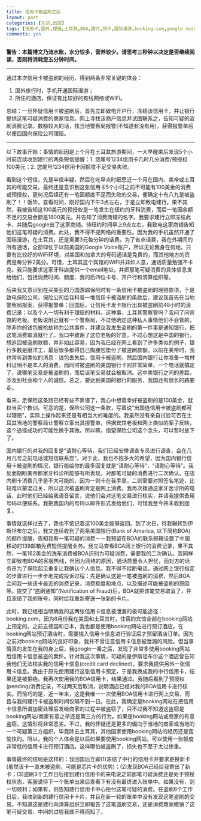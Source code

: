 ```yaml
---
title: 信用卡被盗刷之后
layout: post
categories: [生活,出国]
tags: [信用卡,国外,理赔,土耳其,BOA,建行,销卡,国际漫游,booking.com,google voice,]
comments: yes
---
```


**警告：本篇博文乃流水账，水分较多，营养较少。请思考三秒钟以决定是否继续阅读，否则将消耗您五分钟时间。**

---

通过本次信用卡被盗刷的经历，得到两条非常关键的体会：

1. 国外旅行时，手机开通国际漫游；
1. 所住的酒店，保证有比较好的有线网络或WiFi。

总结：一旦怀疑信用卡被盗刷后，首先立即致电开户行，冻结该信用卡，并让银行提供这笔可疑消费的商家信息。网上寻找该商户信息并试图联系之，告知可疑的盗刷消费记录。数额较大的话，找当地警察局报警(不知道有没有用)，获得报警单后以便回国向保险公司理赔。

---

以下故事开始：事情的起因是上个月在土耳其旅游期间，一大早醒来后发现5个小时前连续收到建行的两条短信提醒：1. 您尾号1234信用卡几时几分消费/预授权100美元；2. 您尾号1234信用卡因额度不足交易失败。

看到这个短信，先是半信半疑，然后在吃早点时细思近一个月在国内、美帝或土耳其的可能交易。最终还是意识到这张信用卡5个小时之前不可能有100美金的消费或预授权，更何况后续还有一笔因额度不足而失败的交易，便确定十有八九是被盗刷了！！饭毕，查看时间，刚好国内下午3点左右，于是立即致电建行。果不其然，我被告知这100美元的预授权是一笔发生在纽约的牙科消费，而后一笔因余额不足的交易金额是1800美元，并告知了消费商铺的名字。我要求建行立即冻结此卡，并随后google出了这家商铺。待纽约时间早上9点左右，我致电这家商铺告知他们这笔可疑的消费。此处，我不得不提网络的重要性。因为我的手机虽然开通了国际漫游，在土耳其，还是需要3元每分钟的话费。为了省点话费，我在外期间的所有通话，全部仰仗于以前美国的Google Voice账户，所以无论我身在何地，只要有比较好的WiFi环境，对美国和加拿大的号码通话是免费的，而其他地方的资费是每分钟2美分。可惜，土耳其这个宾馆的WiFi并非如人意，通话质量勉强不卡克。我只能要求这家牙科店提供一个email地址，并把那笔可疑消费的具体信息发给他们，包括消费时间、额度、我的后四位卡号、开户行和清算组织等。

后来我又意识到在买美亚的万国游踪保险时有一条信用卡被盗刷的理赔款项，于是致电保险公司。保险公司给我科普一堆信用卡被盗刷的条款后，建议我首先在当地警察局报案，获得报警单；回国后，让信用卡发卡银行出具被盗刷前48小时的消费记录；以及个人一切有利于理赔的材料。这种事，土耳其警察管吗？我问了问宾馆的老板。老板说附近就有一个警察局，不过他确定这种私人事情他们不会管的，除非你的钱包被抢劫称为公共事件，并建议我发生盗刷的第一件事是通知银行，把这笔消费取消就行了。我口中致谢了这位老板的好意，不过心想这是中国的银行，想追回被盗刷款额，并非如此容易，因为我已经在网上看到了许多类似的例子，银行多数是磨洋工，最后很多都得自己掏腰包垫付了被盗刷款额。以前在美帝时，我也常听到类似的消息：钱包丢失后，信用卡被盗刷，然后国内银行让你准备一堆材料证明不是本人的消费，而同时被盗刷的美国银行卡则非常简单，一个电话就搞定了，说哪笔交易是被盗刷的，而后该笔交易就会被取消。这中美银行之间的差距，涉及到社会和个人的诚信。总之，要达到美国的银行的服务，我国还有很长的路要走。

看来，走保险这条路已经有些不靠谱了，我心中想着幸好被盗刷的是100美金，就权当买个教训。可恶的是，保险公司这一条款，写着说“出国连信用卡被盗刷都可以理赔”，实际上操作起来还是有相当大的难度的。我虽然没有亲自试验可否在土耳其当地的警察局让警察立案出具报警单，但据宾馆老板和网上类似的案子反映，这个途径成功的可能性微乎其微。所以嘛，指望保险公司这个念头，可以暂时放下了。

国内银行的对我的回复是“请耐心等待，我们已经安排调查专员进行调查，会在几月几号之前电话或短信联系您”。对于此，我也不抱多大的希望，因为国内银行信用卡被盗刷的情况，银行能给你的最多回复就是“请耐心等待”，“请耐心等待”。我反而期盼美帝那家牙科诊所能够有所表现，对那笔可疑的消费进行二次确认。在店内刷卡消费几乎是不大可能的，因为一则卡在我手里，二则需要对照签名笔迹，比较难以蒙混过关，所以这次被盗刷肯定是网上消费。我再次拨通这家牙医诊所的电话，此时他们已经给我语音留言，说他们会对这笔交易进行核实，并请我提供备用号码以便联系。我把我国内的号码以邮件形式发给他们，可惜我至今并未收到回复。

事情就这样过去了，我也不惦记着这100美金能够返回。到了次日，待我辗转到伊斯坦布尔之后，我又连续收到了两条美国银行(Bank of America, 以下简称BOA)的邮件提醒，告知我有一笔可疑的消费－－我预留在BOA的联系邮箱设置了中国移动的139邮箱免费短信提醒业务。我立马查看BOA网上银行的消费记录，果不其然，一笔162美金的洗车消费被BOA识别为可疑消费，需要我的二次确认。我同样立即致电BOA的客服热线，但因为网络的原因，通话质量令人担忧，而对方的话务员为了保险起见重复让我确认个人信息。我不得不挂断电话，通过网上银行指定的步骤进行一步步地完成投诉过程：先是确认这是一笔被盗刷的消费，然后BOA会问我一些该卡最近的消费记录，消费额度和地点，以及描述可能被盗刷的原因等。提交了“盗刷通知”(Notification of Fraud)后，BOA就把该笔交易取消了，并且冻结了我的账号，同时给我重新寄送一张新的卡片。

此时，我已经相当明确我的这两张信用卡信息被泄漏的极可能途径：booking.com。因为8月份我在美国和土耳其时，住宿的宾馆全部在booking网站上预定的。之前去德国和日本，我也都是使用booking网站进行预订酒店。在booking网站预订酒店时，需要输入信用卡信息进行验证后才预留酒店订单。因为之前对booking网站的良好印象，我并不曾注意信用卡信息被泄漏的风险。但当事情真的发生在我的身上后，我google一番之后，发现了非常多使用booking网站后信用卡信息被盗的案件。针对我这次事情，可疑的是伊斯坦布尔这个酒店曾告知我他们无法核实我的信用卡信息(credit card declined)，要求我提供另外一张信用卡信息。我由于原先使用建行这张信用卡预定，于是我换成我的中行信用卡，结果还是被拒绝。我再次使用我的BOA信用卡，结果通过。我随后看到了预授权(pending)消费记录，不过两天后取消，说明酒店已经对我的BOA信用卡进行核实。而恰巧的是，近一年来，这是我唯一一次使用BOA信用卡进行网上交易，而且与我的建行卡被盗刷时间仅隔不到一日。在此，我确定是booking网站在把信用卡信息所谓加密处理后发给商家的过程中被盗窃了，只不过我不知道这盗窃是booking网站/商家有意之举还是第三方的行为。如果是booking网站或商家的有意盗窃，这情形将非常恶劣。不过，我的怀疑还是更多的偏向于当地的商家或当地的一个可疑第三方组织，毕竟除去土耳其，其他国家使用booking网站的经历还是蛮愉快的。所以，我的个人体会是以后如果要使用booking网站，可以使用一张额度非常低的信用卡进行预订酒店。这样哪怕被盗刷了，损失也不至于太过惨重。

事情最终的结局是这样的：我回国后立即(1)冻结了中行的信用卡并要求更换新卡(虽然该卡一直未被盗刷，可能是芯片卡的优势)；(2)发现BOA已经给我寄出了新卡；(3)盗刷3个工作日后接到建行信用卡的来电说之前那笔可疑消费还是处于预授权状态，客服说待下一个账单出来后查看下有没有最终进入账单中。如果没有，则一切顺利；如果有，则告知建行信用卡中心拒付这笔可疑的消费。在盗刷6个工作日后，我收到新的建行信用卡卡片，并且在新一轮的账单中没有发现这笔盗刷的交易。不知道这是建行向清算组织立即报告了这笔盗刷交易，还是消费商家撤销了这笔可疑交易，中间的过程我就不得而知了。
